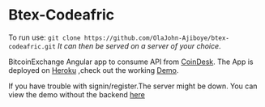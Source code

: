 # Btex-Codeafric

To run use:
```git clone https://github.com/OlaJohn-Ajiboye/btex-codeafric.git``` 
*It can then be served on a server of your choice*.


BitcoinExchange Angular app to consume API from [CoinDesk](https://www.coindesk.com/api/).
The App is deployed on [Heroku](https://john-btex.herokuapp.com/) ,check out the working [Demo](https://john-btex.herokuapp.com/).

If you have trouble with signin/register.The server might be down. You can view the demo without the backend  [here](https://johnbtcexchange.herokuapp.com/index.html#)


